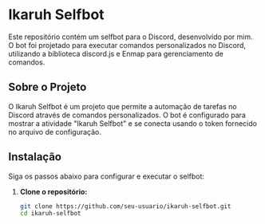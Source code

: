 # Ikaruh Selfbot

Este repositório contém um selfbot para o Discord, desenvolvido por mim. O bot foi projetado para executar comandos personalizados no Discord, utilizando a biblioteca discord.js e Enmap para gerenciamento de comandos.

## Sobre o Projeto

O Ikaruh Selfbot é um projeto que permite a automação de tarefas no Discord através de comandos personalizados. O bot é configurado para mostrar a atividade "Ikaruh Selfbot" e se conecta usando o token fornecido no arquivo de configuração.

## Instalação

Siga os passos abaixo para configurar e executar o selfbot:

1. **Clone o repositório:**

   ```bash
   git clone https://github.com/seu-usuario/ikaruh-selfbot.git
   cd ikaruh-selfbot
